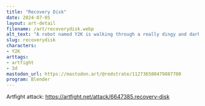 ```yaml
---
title: "Recovery Disk"
date: 2024-07-05
layout: art-detail
filename: /art/recoverydisk.webp
alt_text: "A robot named Y2K is walking through a really dingy and dark hallway. They are comprimised of six arms, three heads (one is not visible in this image.) They are currently holding an optical disk in one hand and a floppy drive in another. The first screened face is green and is making a sad winking face. The second monitor on top is sleeping."
slug: recoverydisk
characters:
- Y2K
arttags:
- artfight
- 3d
mastodon_url: https://mastodon.art/@redstrate/112736580479887700
program: Blender
---
```

Artfight attack: https://artfight.net/attack/6647385.recovery-disk
